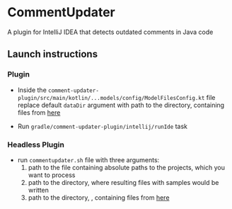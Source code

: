 # CommentUpdater
A plugin for IntelliJ IDEA that detects outdated comments in Java code


## Launch instructions

### Plugin

- Inside the `comment-updater-plugin/src/main/kotlin/...models/config/ModelFilesConfig.kt` file 
replace default `dataDir` argument with path to the directory, containing files from [here](https://drive.google.com/drive/folders/1E4XOJHfEWOlHXBPxPu3_bkKfuU4G_N49?usp=sharing)
  
- Run  `gradle/comment-updater-plugin/intellij/runIde` task

### Headless Plugin 

- run `commentupdater.sh` file with three arguments: 
  1. path to the file containing absolute paths to the projects, which you want to process
  2. path to the directory, where resulting files with samples would be written
  3. path to the directory, , containing files from [here](https://drive.google.com/drive/folders/1E4XOJHfEWOlHXBPxPu3_bkKfuU4G_N49?usp=sharing)
  